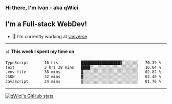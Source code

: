 ### Hi there, I'm Ivan - aka [qWici][website]

## I'm a Full-stack WebDev!
- 🔭 I’m currently working at [Universe][universe]

---

📊 **This week I spent my time on**
<!--START_SECTION:waka-->

```txt
TypeScript       16 hrs          █████████████████▓░░░░░░░   70.39 %
Text             3 hrs 38 mins   ████░░░░░░░░░░░░░░░░░░░░░   16.04 %
.env file        38 mins         ▓░░░░░░░░░░░░░░░░░░░░░░░░   02.82 %
JSON             32 mins         ▓░░░░░░░░░░░░░░░░░░░░░░░░   02.40 %
JavaScript       24 mins         ▒░░░░░░░░░░░░░░░░░░░░░░░░   01.76 %
```

<!--END_SECTION:waka-->

---

[![qWici's GitHub stats](https://github-readme-stats.vercel.app/api?username=qWici)](https://github.com/qWici/github-readme-stats)

[website]: https://devkucher.com
[twitter]: https://twitter.com/KucherDev
[linkedin]: https://www.linkedin.com/in/ivankucher
[universe]: https://universeapps.limited
